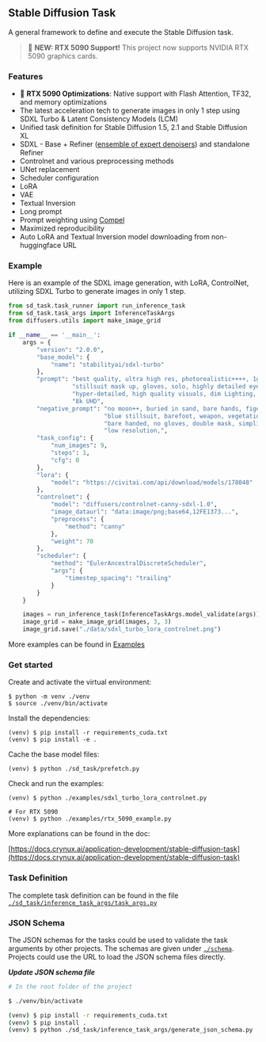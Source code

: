 ## Stable Diffusion Task

A general framework to define and execute the Stable Diffusion task.

> 🚀 **NEW: RTX 5090 Support!** This project now supports NVIDIA RTX 5090 graphics cards.

### Features

* 🚀 **RTX 5090 Optimizations**: Native support with Flash Attention, TF32, and memory optimizations
* The latest acceleration tech to generate images in only 1 step using SDXL Turbo & Latent Consistency Models (LCM)
* Unified task definition for Stable Diffusion 1.5, 2.1 and Stable Diffusion XL
* SDXL - Base + Refiner ([ensemble of expert denoisers](https://research.nvidia.com/labs/dir/eDiff-I/)) and standalone Refiner
* Controlnet and various preprocessing methods
* UNet replacement
* Scheduler configuration
* LoRA
* VAE
* Textual Inversion
* Long prompt
* Prompt weighting using [Compel](https://github.com/damian0815/compel)
* Maximized reproducibility
* Auto LoRA and Textual Inversion model downloading from non-huggingface URL


### Example

Here is an example of the SDXL image generation, with LoRA, ControlNet, 
utilizing SDXL Turbo to generate images in only 1 step.

```python
from sd_task.task_runner import run_inference_task
from sd_task.task_args import InferenceTaskArgs
from diffusers.utils import make_image_grid

if __name__ == '__main__':
    args = {
        "version": "2.0.0",
        "base_model": {
            "name": "stabilityai/sdxl-turbo"
        },
        "prompt": "best quality, ultra high res, photorealistic++++, 1girl, desert, full shot, dark stillsuit, "
                  "stillsuit mask up, gloves, solo, highly detailed eyes,"
                  "hyper-detailed, high quality visuals, dim Lighting, ultra-realistic, sharply focused, octane render,"
                  "8k UHD",
        "negative_prompt": "no moon++, buried in sand, bare hands, figerless gloves, "
                           "blue stillsuit, barefoot, weapon, vegetation, clouds, glowing eyes++, helmet, "
                           "bare handed, no gloves, double mask, simplified, abstract, unrealistic, impressionistic, "
                           "low resolution,",
        "task_config": {
            "num_images": 9,
            "steps": 1,
            "cfg": 0
        },
        "lora": {
            "model": "https://civitai.com/api/download/models/178048"
        },
        "controlnet": {
            "model": "diffusers/controlnet-canny-sdxl-1.0",
            "image_dataurl": "data:image/png;base64,12FE1373...",
            "preprocess": {
                "method": "canny"
            },
            "weight": 70
        },
        "scheduler": {
            "method": "EulerAncestralDiscreteScheduler",
            "args": {
                "timestep_spacing": "trailing"
            }
        }
    }

    images = run_inference_task(InferenceTaskArgs.model_validate(args))
    image_grid = make_image_grid(images, 3, 3)
    image_grid.save("./data/sdxl_turbo_lora_controlnet.png")
```
More examples can be found in [Examples](./examples)

### Get started

Create and activate the virtual environment:
```shell
$ python -m venv ./venv
$ source ./venv/bin/activate
```

Install the dependencies:
```shell
(venv) $ pip install -r requirements_cuda.txt
(venv) $ pip install -e .
```

Cache the base model files:
```shell
(venv) $ python ./sd_task/prefetch.py
```

Check and run the examples:
```shell
(venv) $ python ./examples/sdxl_turbo_lora_controlnet.py

# For RTX 5090
(venv) $ python ./examples/rtx_5090_example.py
```

More explanations can be found in the doc:

[https://docs.crynux.ai/application-development/stable-diffusion-task](https://docs.crynux.ai/application-development/stable-diffusion-task)

### Task Definition

The complete task definition can be found in the file [```./sd_task/inference_task_args/task_args.py```](sd_task/inference_task_args/task_args.py)

### JSON Schema

The JSON schemas for the tasks could be used to validate the task arguments by other projects.
The schemas are given under [```./schema```](./schema). Projects could use the URL to load the JSON schema files directly.

***Update JSON schema file***
```bash
# In the root folder of the project

$ ./venv/bin/activate

(venv) $ pip install -r requirements_cuda.txt
(venv) $ pip install .
(venv) $ python ./sd_task/inference_task_args/generate_json_schema.py
```
